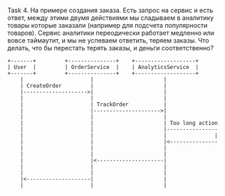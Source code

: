 Task 4. На примере создания заказа.
Есть запрос на сервис и есть ответ, между этими двумя действиями мы сладываем в аналитику товары которые заказали (например для подсчета популярности товаров).
Сервис аналитики переодически работает медленно или вовсе таймаутит, и мы не успеваем ответить, теряем заказы.
Что делать, что бы перестать терять заказы, и деньги соответственно?

```
+-------+         +---------------+    +-------------------+
| User  |         | OrderService  |    | AnalyticsService  |
+-------+         +---------------+    +-------------------+
    |                     |                      |
    | CreateOrder         |                      |
    |-------------------->|                      |
    |                     |                      |
    |                     | TrackOrder           |
    |                     |--------------------->|
    |                     |                      |
    |                     |                      | Too long action
    |                     |                      |----------------
    |                     |                      |               |
    |                     |                      |<---------------
    |                     |                      |
    |                     |                      |
    |                     |<---------------------|
    |                     |                      |
    |                     |                      |
    |<--------------------|                      |
    |                     |                      |
```

